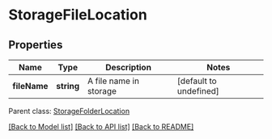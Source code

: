 
# StorageFileLocation

## Properties
Name | Type | Description | Notes
------------ | ------------- | ------------- | -------------
**fileName** | **string** | A file name in storage              | [default to undefined]

 Parent class: [StorageFolderLocation](StorageFolderLocation.md)

[[Back to Model list]](README.md#documentation-for-models) [[Back to API list]](README.md#documentation-for-api-endpoints) [[Back to README]](README.md)
